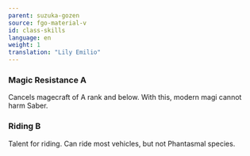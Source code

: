 ```yaml
---
parent: suzuka-gozen
source: fgo-material-v
id: class-skills
language: en
weight: 1
translation: "Lily Emilio"
---
```


### Magic Resistance A

Cancels magecraft of A rank and below. With this, modern magi cannot harm Saber.

### Riding B

Talent for riding. Can ride most vehicles, but not Phantasmal species.
